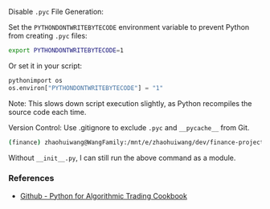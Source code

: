 

Disable `.pyc` File Generation:

Set the `PYTHONDONTWRITEBYTECODE` environment variable to prevent Python from creating `.pyc` files:
```bash 
export PYTHONDONTWRITEBYTECODE=1
```
Or set it in your script:
```python
pythonimport os
os.environ["PYTHONDONTWRITEBYTECODE"] = "1"
```
Note: This slows down script execution slightly, as Python recompiles the source code each time.

Version Control: Use .gitignore to exclude `.pyc` and `__pycache__` from Git.


```bash
(finance) zhaohuiwang@WangFamily:/mnt/e/zhaohuiwang/dev/finance-projects$ uv run -m schwab_dev.src.scripts.get_tokens
```

Without `__init__.py`, I can still run the above command as a module. 

### References
- [Github - Python for Algorithmic Trading Cookbook](https://github.com/PacktPublishing/Python-for-Algorithmic-Trading-Cookbook)
